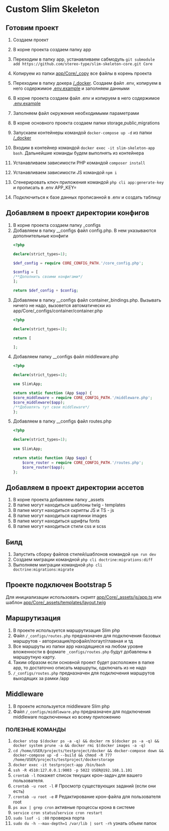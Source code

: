 # Custom Slim Skeleton

## Готовим проект

1. Создаем проект
2. В корне проекта создаем папку app
3. Переходим в папку app, устанaвливаем
   сабмодуль `git submodule add https://github.com/stereo-type/slim-skeleton-core.git Core`
4. Копируем из папки [app/Core/_copy](/app/Core/_copy) все файлы в корень проекта
5. Переходим в папку докера [/_docker](/_docker). Создаем файл .env, копируем в него
   содержимое [.env.example](/_docker/.env.example) и заполняем данными
6. В корне проекта создаем файл .env и копируем в него содержимое [.env.example](/.env.example)
7. Заполняем файл окружения необходимыми параметрами
8. В корне основного проекта создаем папки storage,public,migrations

9. Запускаем контейнеры командой `docker-compose up -d` из папки [/_docker](/_docker)
10. Входим в контейнер командой `docker exec -it slim-skeleton-app bash`. Дальнейшие команды будем выполнять из
    контейнера
11. Устанавливаем зависимости PHP командой `composer install`
12. Устанавливаем зависимости JS командой `npm i`
13. Сгенерировать ключ приложения командой `php cli app:generate-key` и прописать в .env APP_KEY=
14. Подключиться к базе данных прописанной в .env и создать таблицу

## Добавляем в проект директории конфигов

1. В корне проекта создаем папку _configs
2. Добавляем в папку __configs файл config.php. В нем указываются дополнительные конфиги
    ```php
    <?php

    declare(strict_types=1);

    $def_config = require CORE_CONFIG_PATH.'/core_config.php';

    $config = [
    /**Дополнить своими конфигами*/
    ];

    return $def_config + $config;
    ```
3. Добавляем в папку __configs файл container_bindings.php. Вызывать ничего не надо, вызовется автоматически из
   app/Core/_configs/container/container.php
    ```php
   <?php
   
    declare(strict_types=1);
    
    return [
    
    ];
   ```
4. Добавляем папку __configs файл middleware.php
   ```php
   <?php

   declare(strict_types=1);
   
   use Slim\App;
   
   return static function (App $app) {
   $core_middleware = require CORE_CONFIG_PATH.'/middleware.php';
   $core_middleware($app);
   /**Добавлять тут свои middleware*/
   };

   ```
5. Добавляем в папку __configs файл routes.php
   ```php
   <?php
   
   declare(strict_types=1);
      
   use Slim\App;
   
   return static function (App $app) {
       $core_router = require CORE_CONFIG_PATH.'/routes.php';
       $core_router($app);
   };

   ```

## Добавляем в проект директории aссетов

1. В корне проекта добавляем папку _assets
2. В папке могут находиться шаблоны twig - templates
3. В папке могут находиться скрипты JS и TS - js
4. В папке могут находиться картинки images
5. В папке могут находиться шрифты fonts
6. В папке могут находиться стили css и scss

## Билд

1. Запустить сборку файлов стилей/шаблонов командой `npm run dev`
2. Создаем миграции командной `php cli doctrine:migrations:diff`
3. Выполняем миграции командной `php cli doctrine:migrations:migrate`

## Проекте подключен Bootstrap 5

Для инициализации использовать скрипт [app/Core/_assets/js/app.ts](/app/Core/_assets/js/app.ts) или
шаблон [app/Core/_assets/templates/layout.twig](/app/Core/_assets/templates/layout.twig)

## Маршрутизация

1. В проекте используется маршрутизация Slim php
2. Файл `/_configs/routes.php` предназначен для подключения базовых маршрутов - авторизация/профайл/логаут/главная и тд
3. Все маршруты из папки app находящиеся на любом уровне вложенности в формате `_configs/routes.php` будут добавлены в
   маршрутную карту.
4. Таким образом если основной проект будет расположен в папке app, то достаточно описать маршруты, одключать из не надо
5. `/_configs/routes.php` предназначен для подключения маршрутов выходящих за рамки /app

## Middleware

1. В проекте используется middleware Slim php
2. Файл `/_configs/middleware.php` предназначен для подключения middleware подключенных ко всему приложению



### ПОЛЕЗНЫЕ КОМАНДЫ ###

1. `docker stop $(docker ps -a -q) && docker rm $(docker ps -a -q) && docker system prune -a && docker rmi $(docker images -a -q)`
2. `cd /home/USER/projects/testproject/docker && docker-compose down && docker-compose up -d --build && chmod -R 777
   /home/USER/projects/testproject/dockerstorage`
3. `docker exec -it testproject-app /bin/bash`
4. `ssh -R 4510:127.0.0.1:9003 -p 5022 USER@192.168.1.101`
5. `crontab -l` покажет список текущих крон-задач для вашего пользователя.
6. `crontab -u root -l` # Просмотр существующих заданий (если они есть)
7. `crontab -u root -e` # Редактирование крон-файла для пользователя root
8. `ps aux | grep cron` активные процессы крона в системе
9. `service cron status`/`service cron restart`
10. `sudo lsof -i :80` проверка порта
11. `sudo du -h --max-depth=1 /var/lib | sort -rh` узнать объем папок

